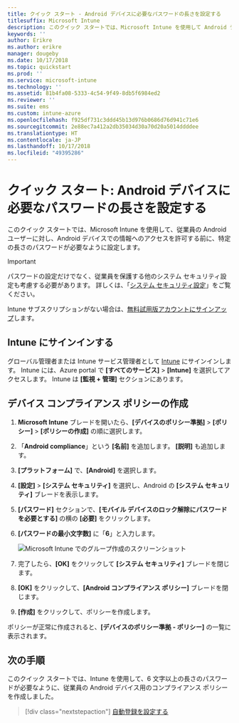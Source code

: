 ```yaml
---
title: クイック スタート - Android デバイスに必要なパスワードの長さを設定する
titlesuffix: Microsoft Intune
description: このクイック スタートでは、Microsoft Intune を使用して Android デバイスに必要なパスワードの長さを設定します。
keywords: ''
author: Erikre
ms.author: erikre
manager: dougeby
ms.date: 10/17/2018
ms.topic: quickstart
ms.prod: ''
ms.service: microsoft-intune
ms.technology: ''
ms.assetid: 81b4fa08-5333-4c54-9f49-8db5f6984ed2
ms.reviewer: ''
ms.suite: ems
ms.custom: intune-azure
ms.openlocfilehash: f925df731c3ddd45b13d976b0686d76d941c71e6
ms.sourcegitcommit: 2e88ec7a412a2db35034d30a70d20a5014ddddee
ms.translationtype: HT
ms.contentlocale: ja-JP
ms.lasthandoff: 10/17/2018
ms.locfileid: "49395286"
---
```

# <a name="quickstart-set-a-required-password-length-for-android-devices"></a>クイック スタート: Android デバイスに必要なパスワードの長さを設定する

このクイック スタートでは、Microsoft Intune を使用して、従業員の Android ユーザーに対し、Android デバイスでの情報へのアクセスを許可する前に、特定の長さのパスワードが必要なように設定します。 

> [!IMPORTANT]
> パスワードの設定だけでなく、従業員を保護する他のシステム セキュリティ設定も考慮する必要があります。 詳しくは、「[システム セキュリティ設定](compliance-policy-create-android-for-work.md#system-security-settings)」をご覧ください。

Intune サブスクリプションがない場合は、[無料試用版アカウントにサインアップ](free-trial-sign-up.md)します。

## <a name="sign-in-to-intune"></a>Intune にサインインする

グローバル管理者または Intune サービス管理者として [Intune](https://aka.ms/intuneportal) にサインインします。 Intune には、Azure portal で **[すべてのサービス]** > **[Intune]** を選択してアクセスします。 Intune は **[監視 + 管理]** セクションにあります。

## <a name="create-a-device-compliance-policy"></a>デバイス コンプライアンス ポリシーの作成
1. **Microsoft Intune** ブレードを開いたら、**[デバイスのポリシー準拠]** > **[ポリシー]** > **[ポリシーの作成]** の順に選択します。
2. 「**Android compliance**」という **[名前]** を追加します。 **[説明]** も追加します。
3. **[プラットフォーム]** で、**[Android]** を選択します。 
4. **[設定]** > **[システム セキュリティ]** を選択し、Android の **[システム セキュリティ]** ブレードを表示します。
5. **[パスワード]** セクションで、**[モバイル デバイスのロック解除にパスワードを必要とする]** の横の **[必要]** をクリックします。
6. **[パスワードの最小文字数]** に「**6**」と入力します。  

    ![Microsoft Intune でのグループ作成のスクリーンショット](./media/quickstart-set-password-length-android-01.png)

7. 完了したら、**[OK]** をクリックして **[システム セキュリティ]** ブレードを閉じます。 
8. **[OK]** をクリックして、**[Android コンプライアンス ポリシー]** ブレードを閉じます。 
9. **[作成]** をクリックして、ポリシーを作成します。

ポリシーが正常に作成されると、**[デバイスのポリシー準拠 - ポリシー]** の一覧に表示されます。 

## <a name="next-steps"></a>次の手順

このクイック スタートでは、Intune を使用して、6 文字以上の長さのパスワードが必要なように、従業員の Android デバイス用のコンプライアンス ポリシーを作成しました。

> [!div class="nextstepaction"]
> [自動登録を設定する](quickstart-setup-auto-enrollment.md)
